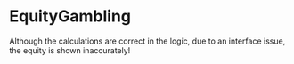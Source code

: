 # EquityGambling
Although the calculations are correct in the logic, due to an interface issue, the equity is shown inaccurately!
